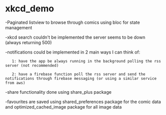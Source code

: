# xkcd_demo

-Paginated listview to browse through comics using bloc for state management 

-xkcd search couldn't be implemented the server seems to be down (always returning 500)

-notifications could be implemented in 2 main ways I can think of:

       1: have the app be always running in the background polling the rss server (not recommended)
   
       2: have a firebase function poll the rss server and send the notifications through firebase messaging (or using a similar service from aws)
 -share functionality done using share_plus package
 
 -favourites are saved using shared_preferences package for the comic data and optimized_cached_image package for all image data
 
 
